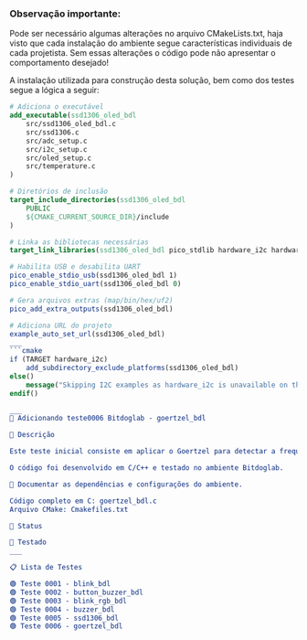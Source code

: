 ### Observação importante:
Pode ser necessário algumas alterações no arquivo CMakeLists.txt, haja visto que cada instalação
do ambiente segue características individuais de cada projetista. Sem essas alterações o
código pode não apresentar o comportamento desejado!

A instalação utilizada para construção desta solução, bem como dos testes segue a lógica a seguir:

```cmake
# Adiciona o executável
add_executable(ssd1306_oled_bdl
    src/ssd1306_oled_bdl.c
    src/ssd1306.c
    src/adc_setup.c
    src/i2c_setup.c
    src/oled_setup.c
    src/temperature.c
)

# Diretórios de inclusão
target_include_directories(ssd1306_oled_bdl
    PUBLIC
    ${CMAKE_CURRENT_SOURCE_DIR}/include
)

# Linka as bibliotecas necessárias
target_link_libraries(ssd1306_oled_bdl pico_stdlib hardware_i2c hardware_adc)

# Habilita USB e desabilita UART
pico_enable_stdio_usb(ssd1306_oled_bdl 1)
pico_enable_stdio_uart(ssd1306_oled_bdl 0)

# Gera arquivos extras (map/bin/hex/uf2)
pico_add_extra_outputs(ssd1306_oled_bdl)

# Adiciona URL do projeto
example_auto_set_url(ssd1306_oled_bdl)
___
```cmake
if (TARGET hardware_i2c)
    add_subdirectory_exclude_platforms(ssd1306_oled_bdl)
else()
    message("Skipping I2C examples as hardware_i2c is unavailable on this platform")
endif()

___
🚀 Adicionando teste0006 Bitdoglab - goertzel_bdl

📌 Descrição

Este teste inicial consiste em aplicar o Goertzel para detectar a frequência 261 Hz (Dó médio - C4) utilizando a Raspberry Pi Pico.

O código foi desenvolvido em C/C++ e testado no ambiente Bitdoglab.

📝 Documentar as dependências e configurações do ambiente.

Código completo em C: goertzel_bdl.c
Arquivo CMake: Cmakefiles.txt 

🔧 Status

🚧 Testado
___

📋 Lista de Testes

🟢 Teste 0001 - blink_bdl
🟢 Teste 0002 - button_buzzer_bdl
🟢 Teste 0003 - blink_rgb_bdl
🟢 Teste 0004 - buzzer_bdl
🟢 Teste 0005 - ssd1306_bdl
🟢 Teste 0006 - goertzel_bdl
